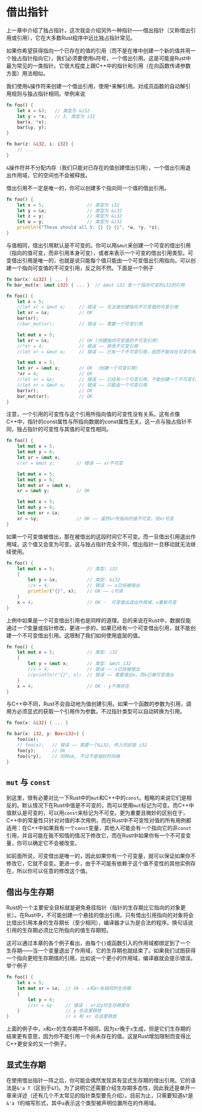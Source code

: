 # 借出指针

上一章中介绍了独占指针，这次我会介绍另外一种指针——借出指针（又称借出引用或引用），它在大多数Rust程序中远比独占指针常见。

如果你希望获得指向一个已存在的值的引用（而不是在堆中创建一个新的值并用一个独占指针指向它），我们必须要使用`&`符号，一个借出引用。这是可能是Rust中最为常见的一类指针。它很大程度上跟C++中的指针和引用（在向函数传递参数方面）用法相似。

我们使用`&`操作符来创建一个借出引用，使用`*`来解引用。对成员函数的自动解引用规则与独占指针相同。举例来说

```rust
fn foo() {
    let x = &3;   // 类型为 &i32
    let y = *x;   // 3, 类型为 i32
    bar(x, *x);
    bar(&y, y);
}

fn bar(z: &i32, i: i32) {
    // ...
}
```

`&`操作符并不分配内存（我们只能对已存在的值创建借出引用），一个借出引用退出作用域，它的空间也不会被释放。

借出引用不一定是唯一的，你可以创建多个指向同一个值的借出引用。

```rust
fn foo() {
    let x = 5;                // 类型为 i32
    let y = &x;               // 类型为 &i32
    let z = y;                // 类型为 &i32
    let w = y;                // 类型为 &i32
    println!("These should all 5: {} {} {}", *w, *y, *z);
}
```

与值相同，借出引用默认是不可变的。你可以用`&mut`来创建一个可变的借出引用（指向的值可变，而非引用本身可变），或者来表示一个可变的借出引用类型。可变借出引用是唯一的，也就是说只能每个值只能由一个可变借出引用指向。可以创建一个指向可变值的不可变引用，反之则不然。下面是一个例子

```rust
fn bar(x: &i32) { ... }
fn bar_mut(x: &mut i32) { ... }  // &mut i32 是一个指向可变的i32的引用

fn foo() {
    let x = 5;
    //let xr = &mut x;     // 错误 —— 无法借创建指向不可变值的可变引用
    let xr = &x;           // OK
    bar(xr);
    //bar_mut(xr);         // 错误 —— 需要一个可变引用

    let mut x = 5;
    let xr = &x;           // OK (创建指向可变值的不可变引用)
    //*xr = 4;             // 错误 —— 修改不可变引用
    //let xr = &mut x;     // 错误 —— 已有一个不可变引用，因而不能存在可变引用

    let mut x = 5;
    let xr = &mut x;       // OK （创建一个可变引用）
    *xr = 4;               // OK
    //let xr = &x;         // 错误 —— 已经有一个可变引用，不能创建一个不可变引用
    //let xr = &mut x;     // 错误 —— 只能由一个可变引用
    bar(xr);               // OK
    bar_mut(xr);           // OK
}
```

注意，一个引用的可变性与这个引用所指向值的可变性没有关系。这有点像C++中，指针的const属性与所指向数据的const属性无关。这一点与独占指针不同，独占指针的可变性与其值的可变性相同。

```rust
fn foo() {
    let mut x = 5;
    let mut y = 6;
    let xr = &mut x;
    //xr = &mut y;        // 错误 —— xr不可变

    let mut x = 5;
    let mut y = 6;
    let mut xr = &mut x;
    xr = &mut y;          // OK

    let mut x = 5;
    let mut y = 6;
    let mut xr = &x;
    xr = &y;              // OK —— 虽然xr所指向的值不可变，但xr可变
}
```

如果一个可变值被借出，那在被借出的这段时间它不可变。而一旦借出引用退出作用域，这个值又会变为可变。这与独占指针完全不同，借出指针一旦移动就无法继续使用。

```rust
fn foo() {
    let mut x = 5;            // 类型: i32
    {
        let y = &x;           // 类型: &i32
        //x = 4;              // 错误 —— x已经被借出
        println!("{}", x);    // OK —— c可读
    }
    x = 4;                    // OK -  可变借出退出作用域，x重新可变
}
```

上例中如果是一个可变借出引用也是同样的道理。总的来说在Rust中，数据仅能通过*一个*变量或指针修改，更进一步的，如果已经有一个可变借出引用，就不能创建一个不可变借出引用。这限制了我们如何使用底层的值。

```rust
fn foo() {
    let mut x = 5;            // 类型: i32
    {
        let y = &mut x;       // 类型: &mut i32
        //x = 4;              // 错误 —— x已经被借出
        //println!("{}", x);  // 错误 —— 需要借出x，而x已被可变借出
    }
    x = 4;                    // OK - y不再存在
}
```

与C++中不同，Rust不会自动地为值创建引用。如果一个函数的参数为引用，调用方必须显式的获取一个引用作为参数。不过指针类型可以自动转换为引用。

```rust
fn foo(x: &i32) { ... }

fn bar(x: i32, y: Box<i32>) {
    foo(&x);
    // foo(x);   // 错误 —— 需要一个&i32, 传入的却是 i32
    foo(y);      // Ok
    foo(&*y);    // 同样ok, 不过不是很好的风格
}
```

## `mut` 与 `const`

到这里，很有必要对比一下Rust中的`mut`和C++中的`const`。粗略的来说它们是相反的。默认情况下在Rust中值是不可变的，而可以使用`mut`标记为可变。而C++中值默认是可变的，可以用`const`来标记为不可变。更为重要且微妙的区别在于，C++中的常量性只针对对值的本次用例，而在Rust中不可变性对值的所有用例都适用：在C++中如果我有一个`const`变量，其他人可能会有一个指向它的非`const`引用，并且可能在我不知情的情况下修改它，而在Rust中如果你有一个不可变变量，你可以确定它不会被改变。

如前面所说，可变借出是唯一的，因此如果你有一个可变量，就可以保证如果你不修改它，它就不会变。更进一步，由于不可能有依赖于这个值不变性的其他实例存在，所以你可以任意的修改这个值。

## 借出与生存期

Rust的一个主要安全目标就是避免悬挂指针（指针的生存期比它指向的对象更长）。在Rust中，不可能创建一个悬挂的借出引用。只有借出引用指向的对象将会比借出引用本身的生存期长（至少相同），编译器才认为是合法的程序。换句话说引用的生存期必须比它所指向的值生存期短。

这可以通过本章的各个例子看出，由每个`{}`或函数引入的作用域都绑定到了一个生存期——当一个变量退出了作用域，它的生存期也就结束了。如果我们试图获得一个指向更短生存期值的引用，比如说一个更小的作用域，编译器就会提示错误。举个例子

```rust
fn foo() {
    let x = 5;
    let mut xr = &x;  // Ok - x和xr有相同的生存期
    {
        let y = 6;
        //xr = &y     // 错误 - xr比y的生存期更长
    }                 // y 在这里释放
}                     // x 和 xr 在这里释放
```

上面的例子中，`x`和`xr`的生存期并不相同，因为`xr`晚于`x`生成，但是它们生存期的结束更有意思，因为你不能引用一个尚未存在的值。这是Rust增加限制而变得比C++更安全的又一个例子。

## 显式生存期

在使用借出指针一阵之后，你可能会偶然发现具有显式生存期的借出引用。它的语法是`&'a T`（区别于`&T`)。为了说明它还需要介绍生存期多态性，因此我还是单开一章来详述（还有几个不太常见的指针类型要先介绍）。目前为止，只需要知道`&T`是 `&'a T`的缩写形式，其中`a`表示这个类型被声明位置所在的作用域。